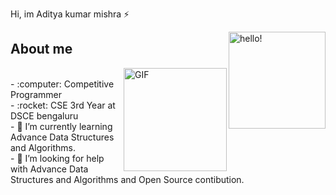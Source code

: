 <!-- ## Hi, I'm Aditya kumar mishra ⚡ -->


 Hi, im Aditya kumar mishra ⚡


 <img width="155" alt="hello!" align="right" src="http://gph.is/XHXrDG">

## About me

<img align="right" height="165" alt="GIF" src="http://gph.is/1cfWaoT">


<br>
- :computer: Competitive Programmer<br>
- :rocket: CSE 3rd Year at DSCE bengaluru<br>
- 🌱 I’m currently learning Advance Data Structures and Algorithms.<br> 
- 🤔 I’m looking for help with Advance Data Structures and Algorithms and Open Source contibution.<br>
<br><br><br>
